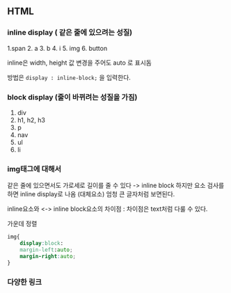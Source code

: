 

## HTML

### inline display ( 같은 줄에 있으려는 성질)

1.span
2. a
3. b
4. i
5. img
6. button


inline은 width, height 값 변경을 주어도 auto 로 표시돔

방법은 `display : inline-block;` 을 입력한다.

### block display (줄이 바뀌려는 성질을 가짐)

1. div
2. h1, h2, h3
3. p 
4. nav
5. ul
6. li


### img태그에 대해서

같은 줄에 있으면서도 가로세로 길이를 줄 수 있다 -> inline block
하지만 요소 검사를 하면 inline display로 나옴 
(대체요소)
엄청 큰 글자처럼 보면된다.

inline요소와 <-> inline block요소의 차이점
    : 차이점은 text처럼 다룰 수 있다.

가운데 정렬 
```css
img{
    display:block:
    margin-left:auto;
    margin-right:auto;
}
```


### 다양한 링크


